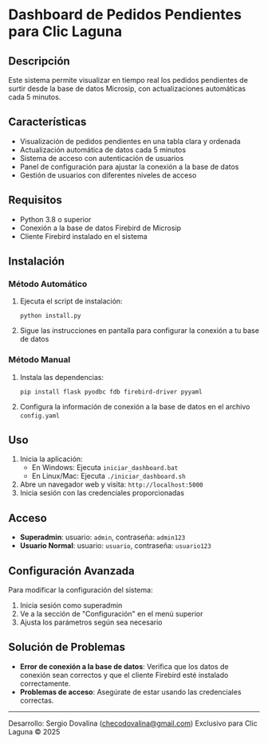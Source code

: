 # Dashboard de Pedidos Pendientes para Clic Laguna

## Descripción
Este sistema permite visualizar en tiempo real los pedidos pendientes de surtir desde la base de datos Microsip, con actualizaciones automáticas cada 5 minutos.

## Características
- Visualización de pedidos pendientes en una tabla clara y ordenada
- Actualización automática de datos cada 5 minutos
- Sistema de acceso con autenticación de usuarios
- Panel de configuración para ajustar la conexión a la base de datos
- Gestión de usuarios con diferentes niveles de acceso

## Requisitos
- Python 3.8 o superior
- Conexión a la base de datos Firebird de Microsip
- Cliente Firebird instalado en el sistema

## Instalación

### Método Automático
1. Ejecuta el script de instalación:
   ```
   python install.py
   ```
2. Sigue las instrucciones en pantalla para configurar la conexión a tu base de datos

### Método Manual
1. Instala las dependencias:
   ```
   pip install flask pyodbc fdb firebird-driver pyyaml
   ```
2. Configura la información de conexión a la base de datos en el archivo `config.yaml`

## Uso
1. Inicia la aplicación:
   - En Windows: Ejecuta `iniciar_dashboard.bat`
   - En Linux/Mac: Ejecuta `./iniciar_dashboard.sh`
2. Abre un navegador web y visita: `http://localhost:5000`
3. Inicia sesión con las credenciales proporcionadas

## Acceso
- **Superadmin**: usuario: `admin`, contraseña: `admin123`
- **Usuario Normal**: usuario: `usuario`, contraseña: `usuario123`

## Configuración Avanzada
Para modificar la configuración del sistema:
1. Inicia sesión como superadmin
2. Ve a la sección de "Configuración" en el menú superior
3. Ajusta los parámetros según sea necesario

## Solución de Problemas
- **Error de conexión a la base de datos**: Verifica que los datos de conexión sean correctos y que el cliente Firebird esté instalado correctamente.
- **Problemas de acceso**: Asegúrate de estar usando las credenciales correctas.

---

Desarrollo: Sergio Dovalina (checodovalina@gmail.com)
Exclusivo para Clic Laguna © 2025